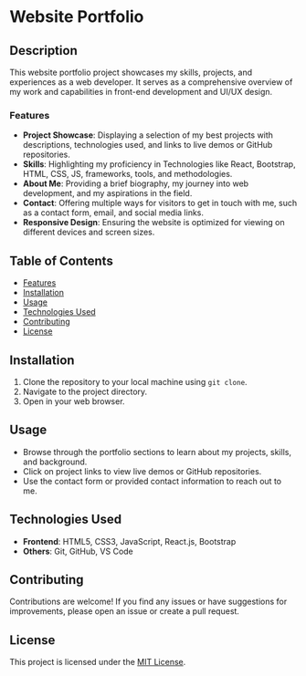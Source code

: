 # Website Portfolio

## Description
This website portfolio project showcases my skills, projects, and experiences as a web developer. It serves as a comprehensive overview of my work and capabilities in front-end development and UI/UX design. 

### Features
- **Project Showcase**: Displaying a selection of my best projects with descriptions, technologies used, and links to live demos or GitHub repositories.
- **Skills**: Highlighting my proficiency in Technologies like React, Bootstrap, HTML, CSS, JS, frameworks, tools, and methodologies.
- **About Me**: Providing a brief biography, my journey into web development, and my aspirations in the field.
- **Contact**: Offering multiple ways for visitors to get in touch with me, such as a contact form, email, and social media links.
- **Responsive Design**: Ensuring the website is optimized for viewing on different devices and screen sizes.

## Table of Contents
- [Features](#features)
- [Installation](#installation)
- [Usage](#usage)
- [Technologies Used](#technologies-used)
- [Contributing](#contributing)
- [License](#license)

## Installation
1. Clone the repository to your local machine using `git clone`.
2. Navigate to the project directory.
3. Open in your web browser.

## Usage
- Browse through the portfolio sections to learn about my projects, skills, and background.
- Click on project links to view live demos or GitHub repositories.
- Use the contact form or provided contact information to reach out to me.

## Technologies Used
- **Frontend**: HTML5, CSS3, JavaScript, React.js, Bootstrap
- **Others**: Git, GitHub, VS Code

## Contributing
Contributions are welcome! If you find any issues or have suggestions for improvements, please open an issue or create a pull request.

## License
This project is licensed under the [MIT License](LICENSE).
